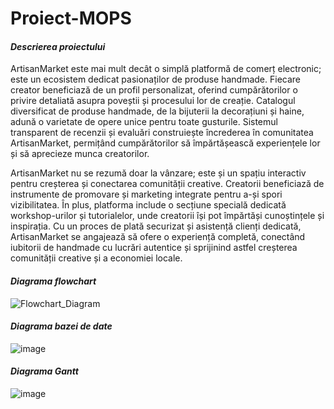 # Proiect-MOPS

#### **_Descrierea proiectului_**
ArtisanMarket este mai mult decât o simplă platformă de comerț electronic; este un ecosistem dedicat pasionaților de produse handmade. Fiecare creator beneficiază de un profil personalizat, oferind cumpărătorilor o privire detaliată asupra poveștii și procesului lor de creație. Catalogul diversificat de produse handmade, de la bijuterii la decorațiuni și haine, adună o varietate de opere unice pentru toate gusturile. Sistemul transparent de recenzii și evaluări construiește încrederea în comunitatea ArtisanMarket, permițând cumpărătorilor să împărtășească experiențele lor și să aprecieze munca creatorilor.

ArtisanMarket nu se rezumă doar la vânzare; este și un spațiu interactiv pentru creșterea și conectarea comunității creative. Creatorii beneficiază de instrumente de promovare și marketing integrate pentru a-și spori vizibilitatea. În plus, platforma include o secțiune specială dedicată workshop-urilor și tutorialelor, unde creatorii își pot împărtăși cunoștințele și inspirația. Cu un proces de plată securizat și asistență clienți dedicată, ArtisanMarket se angajează să ofere o experiență completă, conectând iubitorii de handmade cu lucrări autentice și sprijinind astfel creșterea comunității creative și a economiei locale.

#### **_Diagrama flowchart_**
![Flowchart_Diagram](https://github.com/linterobert/Proiect-MOPS/assets/80642370/cd3a77d9-f723-401b-9f46-3e1d84612235)

#### **_Diagrama bazei de date_**
![image](https://github.com/linterobert/Proiect-MOPS/assets/80642370/776f2b50-f8d5-4260-aec3-0992464f7803)


#### **_Diagrama Gantt_**

![image](https://github.com/linterobert/Proiect-MOPS/assets/80642370/4b2e0084-13d3-48cc-8568-912afb973ac6)

